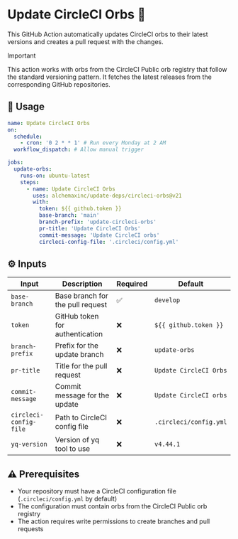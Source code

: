 # Update CircleCI Orbs :arrows_counterclockwise:

This GitHub Action automatically updates CircleCI orbs to their latest versions and creates a pull request with the
changes.

> [!IMPORTANT]  
> This action works with orbs from the CircleCI Public orb registry that follow the standard versioning pattern. It
> fetches the latest releases from the corresponding GitHub repositories.

## :rocket: Usage

```yaml
name: Update CircleCI Orbs
on:
  schedule:
    - cron: '0 2 * * 1' # Run every Monday at 2 AM
  workflow_dispatch: # Allow manual trigger

jobs:
  update-orbs:
    runs-on: ubuntu-latest
    steps:
      - name: Update CircleCI Orbs
        uses: alchemaxinc/update-deps/circleci-orbs@v21
        with:
          token: ${{ github.token }}
          base-branch: 'main'
          branch-prefix: 'update-circleci-orbs'
          pr-title: 'Update CircleCI Orbs'
          commit-message: 'Update CircleCI orbs'
          circleci-config-file: '.circleci/config.yml'
```

## :gear: Inputs

| Input                  | Description                      | Required           | Default                |
| ---------------------- | -------------------------------- | ------------------ | ---------------------- |
| `base-branch`          | Base branch for the pull request | :white_check_mark: | `develop`              |
| `token`                | GitHub token for authentication  | :x:                | `${{ github.token }}`  |
| `branch-prefix`        | Prefix for the update branch     | :x:                | `update-orbs`          |
| `pr-title`             | Title for the pull request       | :x:                | `Update CircleCI Orbs` |
| `commit-message`       | Commit message for the update    | :x:                | `Update CircleCI orbs` |
| `circleci-config-file` | Path to CircleCI config file     | :x:                | `.circleci/config.yml` |
| `yq-version`           | Version of yq tool to use        | :x:                | `v4.44.1`              |

## :warning: Prerequisites

- Your repository must have a CircleCI configuration file (`.circleci/config.yml` by default)
- The configuration must contain orbs from the CircleCI Public orb registry
- The action requires write permissions to create branches and pull requests
